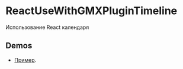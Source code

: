 # ReactUseWithGMXPluginTimeline
Использование React календаря

Demos
------
  * [Пример](https://originalsin.github.io/ReactUseWithGMXPluginTimeline/build/index.html).

